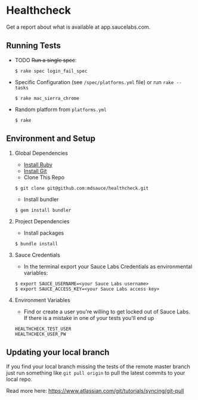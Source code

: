 # Healthcheck 
Get a report about what is available at app.saucelabs.com.

## Running Tests
* TODO ~~Run a single spec~~:
    ```
    $ rake spec login_fail_spec
    ```
* Specific Configuration (see `/spec/platforms.yml` file) or run `rake --tasks`
	```
	$ rake mac_sierra_chrome
	```
* Random platform from `platforms.yml`
    ```
    $ rake
    ```

## Environment and Setup
1. Global Dependencies
    * [Install Ruby](http://watir.com/guides/ruby/)
    * [Install Git](https://github.com/address-book/junit_tests#install-git)
    * Clone This Repo
    ```
    $ git clone git@github.com:mdsauce/healthcheck.git
    ```
    * Install bundler
    ```
    $ gem install bundler
    ```

3. Project Dependencies
	* Install packages
	```
	$ bundle install
	```

2. Sauce Credentials
    * In the terminal export your Sauce Labs Credentials as environmental variables:
    ```
    $ export SAUCE_USERNAME=<your Sauce Labs username>
	$ export SAUCE_ACCESS_KEY=<your Sauce Labs access key>
    ```

4. Environment Variables
    * Find or create a user you're willing to get locked out of Sauce Labs.  If there is a mistake in one of your tests you'll end up 

    ```
    HEALTHCHECK_TEST_USER
    HEALTHCHECK_USER_PW
    ```


## Updating your local branch
If you find your local branch missing the tests of the remote master branch just run something like `git pull origin` to pull the latest commits to your local repo.

Read more here: https://www.atlassian.com/git/tutorials/syncing/git-pull